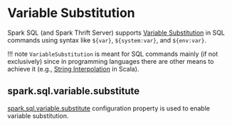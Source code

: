 # Variable Substitution

Spark SQL (and Spark Thrift Server) supports [Variable Substitution](sql/VariableSubstitution.md) in SQL commands using syntax like `${var}`, `${system:var}`, and `${env:var}`.

!!! note
    `VariableSubstitution` is meant for SQL commands mainly (if not exclusively) since in programming languages there are other means to achieve it (e.g., [String Interpolation](https://docs.scala-lang.org/overviews/core/string-interpolation.html) in Scala).

## <span id="spark.sql.variable.substitute"> spark.sql.variable.substitute

[spark.sql.variable.substitute](configuration-properties.md#spark.sql.variable.substitute) configuration property is used to enable variable substitution.
